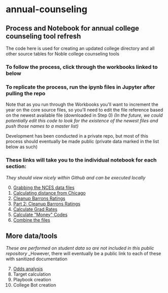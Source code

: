 # annual-counseling
## Process and Notebook for annual college counseling tool refresh
The code here is used for creating an updated college directory and
all other source tables for Noble college counseling tools

### To follow the process, click through the workbooks linked to below
### To replicate the process, run the ipynb files in Jupyter after pulling the repo

Note that as you run through the Workbooks you'll want to increment
the year on the core source files, so you'll need to edit the file
reference based on the newest available file (downloaded in Step 0)
_(In the future, we could potentially edit this code to look for the
existence of the newest files and push those names to a master list)_  

Development has been conducted in a private repo, but most of this process
should eventually be made public (private data marked in the list below as
such)

### These links will take you to the individual notebook for each section:
_They should view nicely within Github and can be executed locally_

0. [Grabbing the NCES data files](Notebooks/Step_0_Grab_data.ipynb)
1. [Calculating distance from Chicago](Notebooks/Step_1_distance_calcs.ipynb)
2. [Cleanup Barrons Ratings](Notebooks/Step_2_get_Barrons.ipynb)
3. [Part 2: Cleanup Barrons Ratings](Notebooks/Step_2_5_Get_Barrons_inferred.ipynb)
4. [Calculate Grad Rates](Notebooks/Step_3_get_Grad_Rates.ipynb)
5. [Calculate "Money" Codes](Notebooks/Step_3_5_Add_Affordability.ipynb)
6. [Combine the files](Notebooks/Step_4_combine_files.ipynb)

## More data/tools
_These are performed on student data so are not included in this public repository_
_However, there will eventually be a public link to each of these with sanitized documentation

7. [Odds analysis](Notebooks/Example_of_Analyzing_Odds.ipynb)
8. Target calculation
9. Playbook creation
9. College Bot creation
